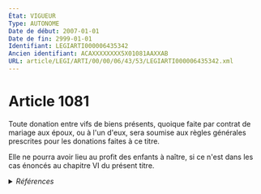 ```yaml
---
État: VIGUEUR
Type: AUTONOME
Date de début: 2007-01-01
Date de fin: 2999-01-01
Identifiant: LEGIARTI000006435342
Ancien identifiant: ACAXXXXXXXX5X01081AAXXAB
URL: article/LEGI/ARTI/00/00/06/43/53/LEGIARTI000006435342.xml
---
```


<h1>Article 1081</h1>

Toute donation entre vifs de biens présents, quoique faite par contrat de
mariage aux époux, ou à l'un d'eux, sera soumise aux règles générales prescrites
pour les donations faites à ce titre.<br />

Elle ne pourra avoir lieu au profit des enfants à naître, si ce n'est dans les
cas énoncés au chapitre VI du présent titre.


<details>
  <summary><em>Références</em></summary>

  <h2>Articles faisant référence à l'article</h2>
  
  <ul>
    <li>
      <a href="https://legal.tricoteuses.fr//redirection/LEGIARTI000006284843?vers=git&vers=legifrance">LOI n° 2006-728 du 23 juin 2006 portant réforme des successions et des libéralités - article 9 ENTIEREMENT_MODIF</a> MODIFICATION cible
    </li>
  </ul>
  
  <h2>Références faites par l'article</h2>
  
  <ul>
    <li>
      2006-06-23 MODIFICATION source <a href="https://legal.tricoteuses.fr//redirection/LEGIARTI000006284843?vers=git&vers=legifrance">LOI n° 2006-728 du 23 juin 2006 portant réforme des successions et des libéralités - article 9 ENTIEREMENT_MODIF</a>
    </li>
  </ul>
</details>
